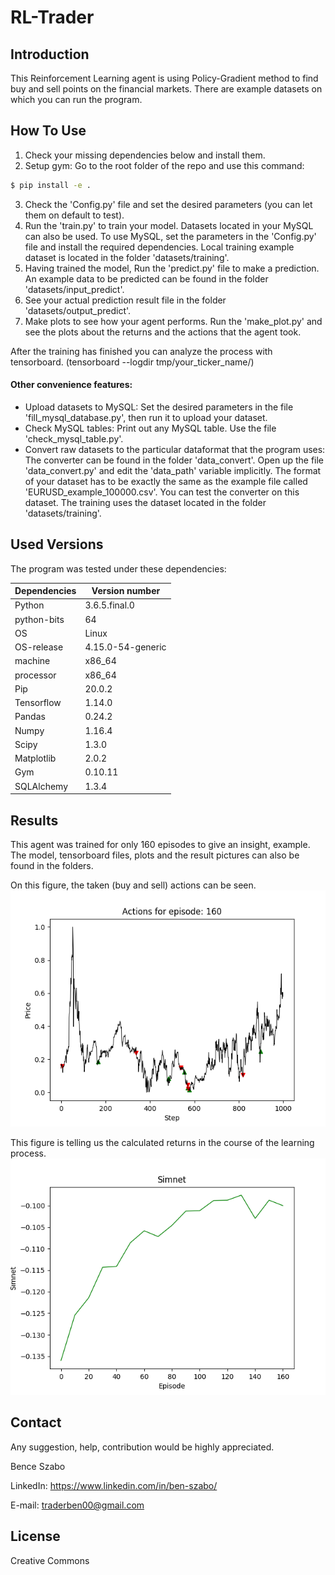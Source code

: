 # RL-Trader

## Introduction
This Reinforcement Learning agent is using Policy-Gradient method to find buy and sell points on the financial markets.
There are example datasets on which you can run the program.


## How To Use
1. Check your missing dependencies below and install them.
2. Setup gym: Go to the root folder of the repo and use this command:
```sh
$ pip install -e .
```
3. Check the 'Config.py' file and set the desired parameters (you can let them on default to test).
4. Run the 'train.py' to train your model.
Datasets located in your MySQL can also be used. To use MySQL, set the parameters in the 'Config.py' file and install the required dependencies.
Local training example dataset is located in the folder 'datasets/training'.
5. Having trained the model, Run the 'predict.py' file to make a prediction. An example data to be predicted can be found in the folder 'datasets/input_predict'.
6. See your actual prediction result file in the folder 'datasets/output_predict'.
7. Make plots to see how your agent performs. Run the 'make_plot.py' and see the plots about the returns and the actions that the agent took.

After the training has finished you can analyze the process with tensorboard. (tensorboard --logdir tmp/your_ticker_name/)

#### Other convenience features:
- Upload datasets to MySQL:
Set the desired parameters in the file 'fill_mysql_database.py', then run it to upload your dataset.
- Check MySQL tables:
Print out any MySQL table. Use the file 'check_mysql_table.py'.
- Convert raw datasets to the particular dataformat that the program uses:
The converter can be found in the folder 'data_convert'. Open up the file 'data_convert.py' and edit the 'data_path' variable implicitly. The format of your dataset has to be exactly the same as the example file called 'EURUSD_example_100000.csv'. You can test the converter on this dataset. The training uses the dataset located in the folder 'datasets/training'.

## Used Versions 

The program was tested under these dependencies:

Dependencies | Version number
------------ | -------------
Python | 3.6.5.final.0
python-bits | 64
OS | Linux
OS-release | 4.15.0-54-generic
machine | x86_64
processor | x86_64
Pip | 20.0.2
Tensorflow | 1.14.0
Pandas | 0.24.2
Numpy | 1.16.4
Scipy | 1.3.0
Matplotlib | 2.0.2
Gym | 0.10.11
SQLAlchemy | 1.3.4


## Results

This agent was trained for only 160 episodes to give an insight, example.
The model, tensorboard files, plots and the result pictures can also be found in the folders.


On this figure, the taken (buy and sell) actions can be seen.
![Actions that the agent took](/gym_trading/envs/result/actions.png)

This figure is telling us the calculated returns in the course of the learning process.
![Net return](/gym_trading/envs/result/simnet.png)

## Contact
Any suggestion, help, contribution would be highly appreciated.


Bence Szabo

LinkedIn:
https://www.linkedin.com/in/ben-szabo/

E-mail:
traderben00@gmail.com

## License

Creative Commons
